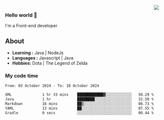 <img align='right' src="https://github-readme-stats.vercel.app/api?username=jumodada&show_icons=true&theme=vue">

### Hello world 👋

I'm a Front-end developer 
    
## About
-  **Learning :** Java | NodeJs
-  **Languages :** Javascript | Java
-  **Hobbies:** Dota | The Legend of Zelda

### My code time

<!--START_SECTION:waka-->

```txt
From: 03 October 2024 - To: 10 October 2024

XML              1 hr 33 mins    ████████████▓░░░░░░░░░░░░   50.29 %
Java             1 hr            ████████░░░░░░░░░░░░░░░░░   32.50 %
Markdown         16 mins         ██▒░░░░░░░░░░░░░░░░░░░░░░   08.73 %
YAML             13 mins         ██░░░░░░░░░░░░░░░░░░░░░░░   07.55 %
Gradle           0 secs          ░░░░░░░░░░░░░░░░░░░░░░░░░   00.44 %
```

<!--END_SECTION:waka-->
